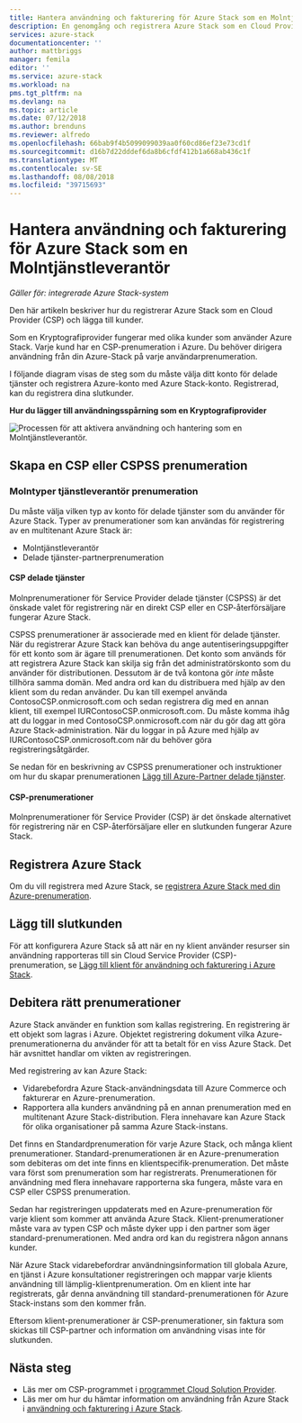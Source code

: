 ```yaml
---
title: Hantera användning och fakturering för Azure Stack som en Molntjänstleverantör | Microsoft Docs
description: En genomgång och registrera Azure Stack som en Cloud Provider (CSP) och lägga till kunder för fakturering.
services: azure-stack
documentationcenter: ''
author: mattbriggs
manager: femila
editor: ''
ms.service: azure-stack
ms.workload: na
pms.tgt_pltfrm: na
ms.devlang: na
ms.topic: article
ms.date: 07/12/2018
ms.author: brenduns
ms.reviewer: alfredo
ms.openlocfilehash: 66bab9f4b5099099039aa0f60cd86ef23e73cd1f
ms.sourcegitcommit: d16b7d22dddef6da8b6cfdf412b1a668ab436c1f
ms.translationtype: MT
ms.contentlocale: sv-SE
ms.lasthandoff: 08/08/2018
ms.locfileid: "39715693"
---
```

# <a name="manage-usage-and-billing-for-azure-stack-as-a-cloud-service-provider"></a>Hantera användning och fakturering för Azure Stack som en Molntjänstleverantör 

*Gäller för: integrerade Azure Stack-system*

Den här artikeln beskriver hur du registrerar Azure Stack som en Cloud Provider (CSP) och lägga till kunder.

Som en Kryptografiprovider fungerar med olika kunder som använder Azure Stack. Varje kund har en CSP-prenumeration i Azure. Du behöver dirigera användning från din Azure-Stack på varje användarprenumeration.

I följande diagram visas de steg som du måste välja ditt konto för delade tjänster och registrera Azure-konto med Azure Stack-konto. Registrerad, kan du registrera dina slutkunder.

**Hur du lägger till användningsspårning som en Kryptografiprovider**

![Processen för att aktivera användning och hantering som en Molntjänstleverantör.](media\azure-stack-add-manage-billing-as-a-csp\process-add-useage-as-a-csp.png)

## <a name="create-a-csp-or-cspss-subscription"></a>Skapa en CSP eller CSPSS prenumeration

### <a name="cloud-service-provider-subscription-types"></a>Molntyper tjänstleverantör prenumeration

Du måste välja vilken typ av konto för delade tjänster som du använder för Azure Stack. Typer av prenumerationer som kan användas för registrering av en multitenant Azure Stack är:

 - Molntjänstleverantör 
 - Delade tjänster-partnerprenumeration 

#### <a name="csp-shared-services"></a>CSP delade tjänster

Molnprenumerationer för Service Provider delade tjänster (CSPSS) är det önskade valet för registrering när en direkt CSP eller en CSP-återförsäljare fungerar Azure Stack.

CSPSS prenumerationer är associerade med en klient för delade tjänster. När du registrerar Azure Stack kan behöva du ange autentiseringsuppgifter för ett konto som är ägare till prenumerationen. Det konto som används för att registrera Azure Stack kan skilja sig från det administratörskonto som du använder för distributionen. Dessutom är de två kontona gör *inte* måste tillhöra samma domän. Med andra ord kan du distribuera med hjälp av den klient som du redan använder. Du kan till exempel använda ContosoCSP.onmicrosoft.com och sedan registrera dig med en annan klient, till exempel IURContosoCSP.onmicrosoft.com. Du måste komma ihåg att du loggar in med ContosoCSP.onmicrosoft.com när du gör dag att göra Azure Stack-administration. När du loggar in på Azure med hjälp av IURContosoCSP.onmicrosoft.com när du behöver göra registreringsåtgärder.

Se nedan för en beskrivning av CSPSS prenumerationer och instruktioner om hur du skapar prenumerationen [Lägg till Azure-Partner delade tjänster](https://msdn.microsoft.com/partner-center/shared-services).

#### <a name="csp-subscriptions"></a>CSP-prenumerationer

Molnprenumerationer för Service Provider (CSP) är det önskade alternativet för registrering när en CSP-återförsäljare eller en slutkunden fungerar Azure Stack.

## <a name="register-azure-stack"></a>Registrera Azure Stack

Om du vill registrera med Azure Stack, se [registrera Azure Stack med din Azure-prenumeration](azure-stack-registration.md).

## <a name="add-end-customer"></a>Lägg till slutkunden

För att konfigurera Azure Stack så att när en ny klient använder resurser sin användning rapporteras till sin Cloud Service Provider (CSP)-prenumeration, se [Lägg till klient för användning och fakturering i Azure Stack](azure-stack-csp-howto-register-tenants.md).

## <a name="charge-the-right-subscriptions"></a>Debitera rätt prenumerationer

Azure Stack använder en funktion som kallas registrering. En registrering är ett objekt som lagras i Azure. Objektet registrering dokument vilka Azure-prenumerationerna du använder för att ta betalt för en viss Azure Stack. Det här avsnittet handlar om vikten av registreringen.

Med registrering av kan Azure Stack:
 - Vidarebefordra Azure Stack-användningsdata till Azure Commerce och fakturerar en Azure-prenumeration.
 - Rapportera alla kunders användning på en annan prenumeration med en multitenant Azure Stack-distribution. Flera innehavare kan Azure Stack för olika organisationer på samma Azure Stack-instans.

Det finns en Standardprenumeration för varje Azure Stack, och många klient prenumerationer. Standard-prenumerationen är en Azure-prenumeration som debiteras om det inte finns en klientspecifik-prenumeration. Det måste vara först som prenumeration som har registrerats. Prenumerationen för användning med flera innehavare rapporterna ska fungera, måste vara en CSP eller CSPSS prenumeration.

Sedan har registreringen uppdaterats med en Azure-prenumeration för varje klient som kommer att använda Azure Stack. Klient-prenumerationer måste vara av typen CSP och måste dyker upp i den partner som äger standard-prenumerationen. Med andra ord kan du registrera någon annans kunder.

När Azure Stack vidarebefordrar användningsinformation till globala Azure, en tjänst i Azure konsultationer registreringen och mappar varje klients användning till lämplig-klientprenumeration. Om en klient inte har registrerats, går denna användning till standard-prenumerationen för Azure Stack-instans som den kommer från.

Eftersom klient-prenumerationer är CSP-prenumerationer, sin faktura som skickas till CSP-partner och information om användning visas inte för slutkunden.

## <a name="next-steps"></a>Nästa steg

 - Läs mer om CSP-programmet i [programmet Cloud Solution Provider](https://partner.microsoft.com/solutions/microsoft-cloud-solutions).
 - Läs mer om hur du hämtar information om användning från Azure Stack i [användning och fakturering i Azure Stack](azure-stack-billing-and-chargeback.md).
